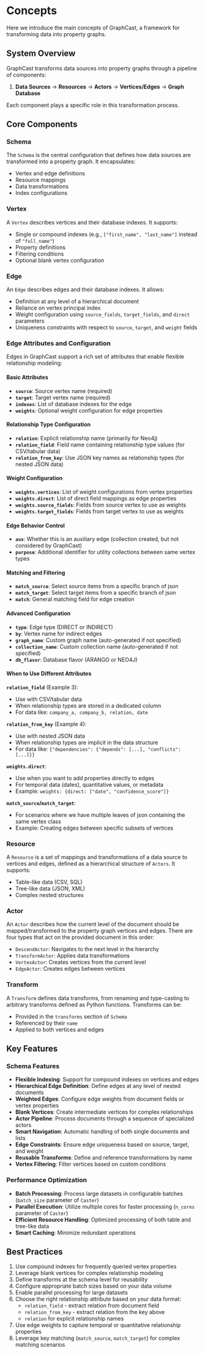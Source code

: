 # Concepts

Here we introduce the main concepts of GraphCast, a framework for transforming data into property graphs.

## System Overview

GraphCast transforms data sources into property graphs through a pipeline of components:

1. **Data Sources** → **Resources** → **Actors** → **Vertices/Edges** → **Graph Database**

Each component plays a specific role in this transformation process.

## Core Components

### Schema
The `Schema` is the central configuration that defines how data sources are transformed into a property graph. It encapsulates:
- Vertex and edge definitions
- Resource mappings
- Data transformations
- Index configurations

### Vertex
A `Vertex` describes vertices and their database indexes. It supports:
- Single or compound indexes (e.g., `["first_name", "last_name"]` instead of `"full_name"`)
- Property definitions
- Filtering conditions
- Optional blank vertex configuration

### Edge
An `Edge` describes edges and their database indexes. It allows:
- Definition at any level of a hierarchical document
- Reliance on vertex principal index
- Weight configuration using `source_fields`, `target_fields`, and `direct` parameters
- Uniqueness constraints with respect to `source`, `target`, and `weight` fields

### Edge Attributes and Configuration

Edges in GraphCast support a rich set of attributes that enable flexible relationship modeling:

#### Basic Attributes
- **`source`**: Source vertex name (required)
- **`target`**: Target vertex name (required)
- **`indexes`**: List of database indexes for the edge
- **`weights`**: Optional weight configuration for edge properties

#### Relationship Type Configuration
- **`relation`**: Explicit relationship name (primarily for Neo4j)
- **`relation_field`**: Field name containing relationship type values (for CSV/tabular data)
- **`relation_from_key`**: Use JSON key names as relationship types (for nested JSON data)

#### Weight Configuration
- **`weights.vertices`**: List of weight configurations from vertex properties
- **`weights.direct`**: List of direct field mappings as edge properties
- **`weights.source_fields`**: Fields from source vertex to use as weights
- **`weights.target_fields`**: Fields from target vertex to use as weights

#### Edge Behavior Control
- **`aux`**: Whether this is an auxiliary edge (collection created, but not considered by GraphCast)
- **`purpose`**: Additional identifier for utility collections between same vertex types

#### Matching and Filtering
- **`match_source`**: Select source items from a specific branch of json
- **`match_target`**: Select target items from a specific branch of json
- **`match`**: General matching field for edge creation

#### Advanced Configuration
- **`type`**: Edge type (DIRECT or INDIRECT)
- **`by`**: Vertex name for indirect edges
- **`graph_name`**: Custom graph name (auto-generated if not specified)
- **`collection_name`**: Custom collection name (auto-generated if not specified)
- **`db_flavor`**: Database flavor (ARANGO or NEO4J)

#### When to Use Different Attributes

**`relation_field`** (Example 3):
- Use with CSV/tabular data
- When relationship types are stored in a dedicated column
- For data like: `company_a, company_b, relation, date`

**`relation_from_key`** (Example 4):
- Use with nested JSON data
- When relationship types are implicit in the data structure
- For data like: `{"dependencies": {"depends": [...], "conflicts": [...]}}`

**`weights.direct`**:
- Use when you want to add properties directly to edges
- For temporal data (dates), quantitative values, or metadata
- Example: `weights: {direct: ["date", "confidence_score"]}`

**`match_source`/`match_target`**:
- For scenarios where we have multiple leaves of json containing the same vertex class
- Example: Creating edges between specific subsets of vertices

### Resource
A `Resource` is a set of mappings and transformations of a data source to vertices and edges, defined as a hierarchical structure of `Actors`. It supports:
- Table-like data (CSV, SQL)
- Tree-like data (JSON, XML)
- Complex nested structures

### Actor
An `Actor` describes how the current level of the document should be mapped/transformed to the property graph vertices and edges. There are four types that act on the provided document in this order:
- `DescendActor`: Navigates to the next level in the hierarchy
- `TransformActor`: Applies data transformations
- `VertexActor`: Creates vertices from the current level
- `EdgeActor`: Creates edges between vertices

### Transform
A `Transform` defines data transforms, from renaming and type-casting to arbitrary transforms defined as Python functions. Transforms can be:
- Provided in the `transforms` section of `Schema`
- Referenced by their `name`
- Applied to both vertices and edges

## Key Features

### Schema Features
- **Flexible Indexing**: Support for compound indexes on vertices and edges
- **Hierarchical Edge Definition**: Define edges at any level of nested documents
- **Weighted Edges**: Configure edge weights from document fields or vertex properties
- **Blank Vertices**: Create intermediate vertices for complex relationships
- **Actor Pipeline**: Process documents through a sequence of specialized actors
- **Smart Navigation**: Automatic handling of both single documents and lists
- **Edge Constraints**: Ensure edge uniqueness based on source, target, and weight
- **Reusable Transforms**: Define and reference transformations by name
- **Vertex Filtering**: Filter vertices based on custom conditions

### Performance Optimization
- **Batch Processing**: Process large datasets in configurable batches (`batch_size` parameter of `Caster`)
- **Parallel Execution**: Utilize multiple cores for faster processing (`n_cores` parameter of `Caster`)
- **Efficient Resource Handling**: Optimized processing of both table and tree-like data
- **Smart Caching**: Minimize redundant operations

## Best Practices
1. Use compound indexes for frequently queried vertex properties
2. Leverage blank vertices for complex relationship modeling
3. Define transforms at the schema level for reusability
4. Configure appropriate batch sizes based on your data volume
5. Enable parallel processing for large datasets
6. Choose the right relationship attribute based on your data format:
   - `relation_field` - extract relation from document field
   - `relation_from_key` - extract relation from the key above
   - `relation` for explicit relationship names
7. Use edge weights to capture temporal or quantitative relationship properties
8. Leverage key matching (`match_source`, `match_target`) for complex matching scenarios

